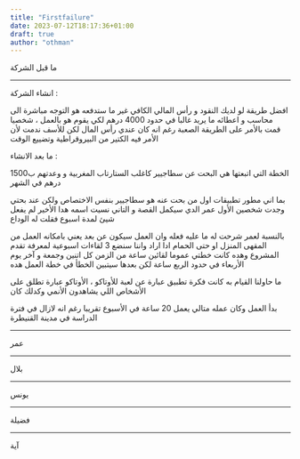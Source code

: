 ```yaml
---
title: "Firstfailure"
date: 2023-07-12T18:17:36+01:00
draft: true
author: "othman"
---
```


ما قبل الشركة

---

انشاء الشركة :

افضل طريقة لو لديك النقود و رأس المالي الكافي غير ما ستدفعه هو التوجه مباشرة الى محاسب و اعطائه ما يريد غالبا في حدود 4000 درهم لكي يقوم هو بالعمل ، شخصيا قمت بالأمر على الطريقة الصعبة رغم انه كان عندي رأس المال لكن للأسف ندمت لأن الأمر فيه الكتير من البيروقراطية وتضييع الوقت

ما بعد الانشاء :

الخطة التي اتبعتها هي البحت عن سطاجيير كاغلب الستارتاب المغربية و وعدتهم ب1500 درهم في الشهر

بما اني مطور تطبيقات اول من بحت عنه هو سطاجيير بنفس الاختصاص ولكن عند بحتي وجدت شخصين الأول عمر الدي سيكمل القصة و التاني نسيت اسمه هدا الأخير لم يفعل شيئ لمدة اسبوع فقلت له الوداع

بالنسبة لعمر شرحت له ما عليه فعله وان العمل سيكون عن بعد يعني بامكانه العمل من المقهى المنزل او حتى الحمام ادا اراد واننا سنضع 3 لقاءات اسبوعية لمعرفة تقدم المشروع وهده كانت خطتي عموما لقائين ساعة من الزمن كل اتنين وجمعة و آخر يوم الأربعاء في حدود الربع ساعة لكن بعدها سيتبين الخطأ في خطة العمل هده

ما حاولنا القيام به كانت فكرة تطبيق عبارة عن لعبة للأوتاكو ، الأوتاكو عبارة تطلق على الأشخاص اللي يشاهدون الأنمي وكدلك كان

بدأ العمل وكان عمله متالي يعمل 20 ساعة في الأسبوع تقريبا رغم انه لازال في فترة الدراسة في مدينة القنيطرة

---

عمر

---

بلال

---

يونس

---

فضيلة

---

آية
